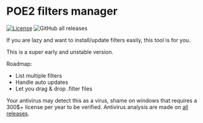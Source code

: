 # POE2 filters manager

[![License](https://img.shields.io/badge/License-BSD_3--Clause-blue.svg?style=for-the-badge)](https://opensource.org/licenses/BSD-3-Clause) 
![GitHub all releases](https://img.shields.io/github/downloads/vasilvestre/poe2-filters-manager/total?style=for-the-badge)

If you are lazy and want to install/update filters easily, this tool is for you.

This is a super early and unstable version.

Roadmap:
- List multiple filters
- Handle auto updates
- Let you drag & drop .filter files

Your antivirus may detect this as a virus, shame on windows that requires a 300$+ license per year to be verified.
Antivirus analysis are made on [all releases](https://github.com/vasilvestre/poe2-filters-manager/actions/workflows/virus-total.yml).
